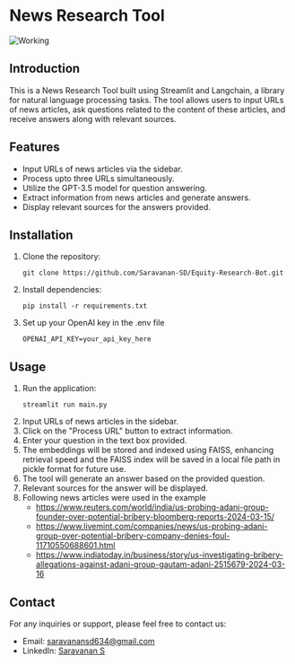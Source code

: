 # News Research Tool

![Working](https://example.com/working_image.png)

## Introduction
This is a News Research Tool built using Streamlit and Langchain, a library for natural language processing tasks. The tool allows users to input URLs of news articles, ask questions related to the content of these articles, and receive answers along with relevant sources.

## Features
- Input URLs of news articles via the sidebar.
- Process upto three URLs simultaneously.
- Utilize the GPT-3.5 model for question answering.
- Extract information from news articles and generate answers.
- Display relevant sources for the answers provided.

## Installation
1. Clone the repository:
    ```
    git clone https://github.com/Saravanan-SD/Equity-Research-Bot.git
    ```
2. Install dependencies:
    ```
    pip install -r requirements.txt
    ```
3. Set up your OpenAI key in the .env file
    ```
    OPENAI_API_KEY=your_api_key_here
    ```

## Usage
1. Run the application:
    ```
    streamlit run main.py
    ```
2. Input URLs of news articles in the sidebar.
3. Click on the "Process URL" button to extract information.
4. Enter your question in the text box provided.
5. The embeddings will be stored and indexed using FAISS, enhancing retrieval speed and the FAISS index will be saved in a local file path in pickle format for future use.
6. The tool will generate an answer based on the provided question.
7. Relevant sources for the answer will be displayed.
8. Following news articles were used in the example
   - https://www.reuters.com/world/india/us-probing-adani-group-founder-over-potential-bribery-bloomberg-reports-2024-03-15/
   - https://www.livemint.com/companies/news/us-probing-adani-group-over-potential-bribery-company-denies-foul-11710550688601.html
   - https://www.indiatoday.in/business/story/us-investigating-bribery-allegations-against-adani-group-gautam-adani-2515679-2024-03-16

## Contact
For any inquiries or support, please feel free to contact us:

- Email: [saravanansd634@gmail.com](mailto:saravanansd634@gmail.com)
- LinkedIn: [Saravanan S](https://www.linkedin.com/in/sdsaravanan/)
